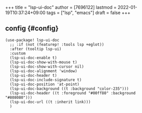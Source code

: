 +++
title = "lsp-ui-doc"
author = [7696122]
lastmod = 2022-01-19T10:37:24+09:00
tags = ["lsp", "emacs"]
draft = false
+++

## config {#config}

```elisp
(use-package! lsp-ui-doc
  ;; :if (not (featurep! :tools lsp +eglot))
  :after (tooltip lsp-ui)
  :custom
  (lsp-ui-doc-enable t)
  (lsp-ui-doc-show-with-mouse t)
  (lsp-ui-doc-show-with-cursor nil)
  (lsp-ui-doc-alignment 'window)
  (lsp-ui-doc-header t)
  (lsp-ui-doc-include-signature t)
  (lsp-ui-doc-position 'at-point)
  (lsp-ui-doc-background ((t :background "color-235")))
  (lsp-ui-doc-header ((t :foreground "#00ff80" :background "#808080")))
  (lsp-ui-doc-url ((t :inherit link)))
  )
```
